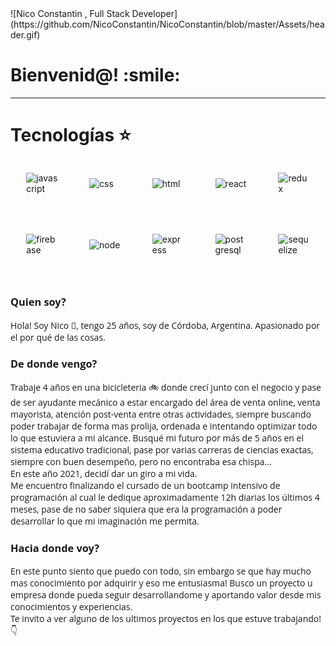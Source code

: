 <link rel="preconnect" href="https://fonts.googleapis.com">
<link rel="preconnect" href="https://fonts.gstatic.com" crossorigin>
<link href="https://fonts.googleapis.com/css2?family=Open+Sans:wght@300&display=swap" rel="stylesheet"> 
![Nico Constantin , Full Stack Developer](https://github.com/NicoConstantin/NicoConstantin/blob/master/Assets/header.gif)
<h1>Bienvenid@! :smile:</h1>
<style>
.img-top {
    display:flex;
    justify-content:space-around;
    margin-top: 2rem;
    padding-bottom: 2rem;
    align-items:center;
}
.img-bottom {
  display:flex;
    justify-content:space-around;
    padding-top: 2rem;
    margin-bottom: 4rem;
    align-items:center;
}
.img{
    width:10%;
    height:10%
}
.content{
    font-family: 'Open Sans', sans-serif;
}
</style>

******
# Tecnologías :star:
<div class=img-top>
<img  class=img alt=javascript src=https://i.ibb.co/vxZcqxs/Dise-o-sin-t-tulo-9.png />
<img  class=img alt=css src=https://i.ibb.co/7khWBK8/Dise-o-sin-t-tulo-8.png />
<img  class=img alt=html src=https://i.ibb.co/B2CJCXx/Dise-o-sin-t-tulo-4.png />
<img  class=img alt=react src=https://i.ibb.co/gyYwYcY/Dise-o-sin-t-tulo-2.png />
<img  class=img alt=redux src=https://i.ibb.co/8NJnYHX/Dise-o-sin-t-tulo-7.png />
</div>
<div class=img-bottom>
<img  class=img alt=firebase src=https://i.ibb.co/DpY24j2/Dise-o-sin-t-tulo-1.png />
<img  class=img alt=node src=https://i.ibb.co/9Wxdzmf/Dise-o-sin-t-tulo-6.png />
<img  class=img alt=express src=https://i.ibb.co/Lg8mKWG/Dise-o-sin-t-tulo-10.png />
<img  class=img alt=postgresql src=https://i.ibb.co/PMg8Btn/Dise-o-sin-t-tulo-3.png />
<img  class=img alt=sequelize src=https://i.ibb.co/NY9Qn2Q/Dise-o-sin-t-tulo-5.png />
</div>

<div class=content>

### Quien soy?
Hola! Soy Nico :wave:, tengo 25 años, soy de Córdoba, Argentina. Apasionado por el por qué de las cosas.

### De donde vengo?
Trabaje 4 años en una bicicleteria :bike: donde crecí junto con el negocio y pase de ser ayudante mecánico a estar encargado del área de venta online, venta mayorista, atención post-venta entre otras actividades, siempre buscando poder trabajar de forma mas prolija, ordenada e intentando optimizar todo lo que estuviera a mi alcance.
Busqué mi futuro por más de 5 años en el sistema educativo tradicional, pase por varias carreras de ciencias exactas, siempre con buen desempeño, pero no encontraba esa chispa...<br>
En este año 2021, decidí dar un giro a mi vida.<br>
Me encuentro finalizando el cursado de un bootcamp intensivo de programación al cual le dedique aproximadamente 12h diarias los últimos 4 meses, pase de no saber siquiera que era la programación a poder desarrollar lo que mi imaginación me permita.

### Hacia donde voy?
En este punto siento que puedo con todo, sin embargo se que hay mucho mas conocimiento por adquirir y eso me entusiasma! Busco un proyecto u empresa donde pueda seguir desarrollandome y aportando valor desde mis conocimientos y experiencias.<br>
Te invito a ver alguno de los ultimos proyectos en los que estuve trabajando!  :point_down:

</div>
